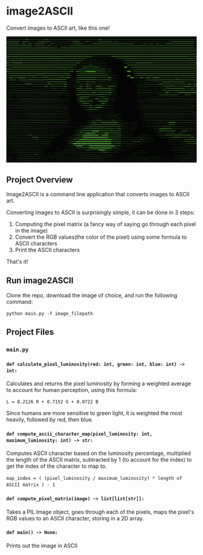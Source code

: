 # image2ASCII
Convert images to ASCII art, like this one!

![La Joconde (Mona Lisa) in ASCII](images/the_mona_lisa_in_ASCII.png)

## Project Overview
Image2ASCII is a command line application that converts images to ASCII art.

Converting images to ASCII is surprisingly simple, it can be done in 3 steps:
1. Computing the pixel matrix (a fancy way of saying go through each pixel in the image)
2. Convert the RGB values(the color of the pixel) using some formula to ASCII characters
3. Print the ASCII characters

That's it!

## Run image2ASCII
Clone the repo, download the image of choice, and run the following command:

```shell
python main.py -f image_filepath
```


## Project Files

### `main.py`

#### `def calculate_pixel_luminosity(red: int, green: int, blue: int) -> int:`
Calculates and returns the pixel luminosity by forming a weighted average to account for
human perception, using this formula:

    L = 0.2126 R + 0.7152 G + 0.0722 B

Since humans are more sensitive to green light, it is weighted the most heavily, followed
by red, then blue.

#### `def compute_ascii_character_map(pixel_luminosity: int, maximum_luminosity: int) -> str:`
Computes ASCII character based on the luminosity percentage, multiplied the length of the
ASCII matrix, subtracted by 1 (to account for the index) to get the index of the character
to map to.

`map_index = ( (pixel_luminosity / maximum_luminosity) * length of ASCII matrix ) - 1`

#### `def compute_pixel_matrix(image) -> list[list[str]]:`
Takes a PIL.Image object, goes through each of the pixels, maps the pixel's RGB values to
an ASCII character, storing in a 2D array.

#### `def main() -> None:`
Prints out the image in ASCII
